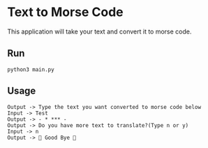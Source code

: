 # Text to Morse Code
This application will take your text and convert it to morse code.  
## Run 
```commandline
python3 main.py
```
## Usage
```commandline
Output -> Type the text you want converted to morse code below
Input -> Test
Output -> - * *** - 
Output -> Do you have more text to translate?(Type n or y)
Input -> n
Output -> 👋 Good Bye 👋
```
